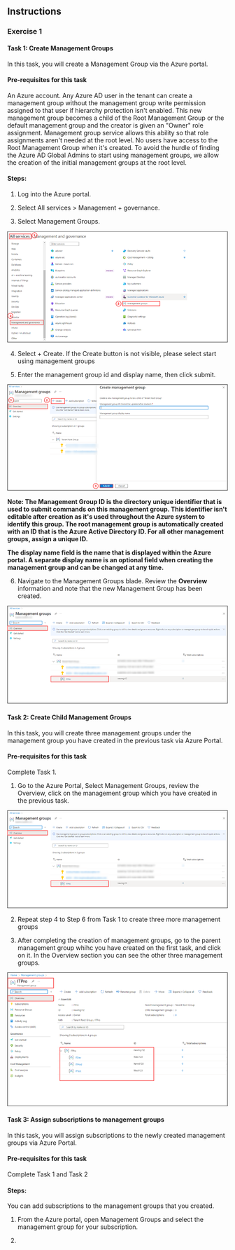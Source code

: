 ## Instructions

### Exercise 1

#### Task 1: Create Management Groups

In this task, you will create a Management Group via the Azure portal.

#### Pre-requisites for this task

An Azure account. Any Azure AD user in the tenant can create a management group without the management group write permission assigned to that user if hierarchy protection isn't enabled. This new management group becomes a child of the Root Management Group or the default management group and the creator is given an "Owner" role assignment. Management group service allows this ability so that role assignments aren't needed at the root level. No users have access to the Root Management Group when it's created. To avoid the hurdle of finding the Azure AD Global Admins to start using management groups, we allow the creation of the initial management groups at the root level.

#### Steps:

1. Log into the Azure portal.

2. Select All services > Management + governance.

3. Select Management Groups.

![image](../media/magr.png)

4. Select + Create. If the Create button is not visible, please select start using management groups 

5. Enter the management group id and display name, then click submit.

![image](../media/magr1a.png)

**Note: The Management Group ID is the directory unique identifier that is used to submit commands on this management group. This identifier isn't editable after creation as it's used throughout the Azure system to identify this group. The root management group is automatically created with an ID that is the Azure Active Directory ID. For all other management groups, assign a unique ID.**

**The display name field is the name that is displayed within the Azure portal. A separate display name is an optional field when creating the management group and can be changed at any time.**

6. Navigate to the Management Groups blade. Review the **Overview** information and note that the new Management Group has been created. 

![image](../media/magr2.png)

#### Task 2: Create Child Management Groups

In this task, you will create three management groups under the management group you have created in the previous task via Azure Portal.

#### Pre-requisites for this task

Complete Task 1.

1. Go to the Azure Portal, Select Management Groups, review the Overview, click on the management group which you have created in the previous task.

![image](../media/magr2.png)

2. Repeat step 4 to Step 6 from Task 1 to create three more management groups

3. After completing the creation of management groups, go to the parent management group whihc you have created on the first task, and click on it. In the Overview section you can see the other three management groups.

![image](../media/magr3.png)

#### Task 3: Assign subscriptions to management groups

In this task, you will assign subscriptions to the newly created management groups via Azure Portal.

#### Pre-requisites for this task

Complete Task 1 and Task 2

#### Steps:

You can add subscriptions to the management groups that you created.

1. From the Azure portal, open Management Groups and select the management group for your subscription.

2. 


